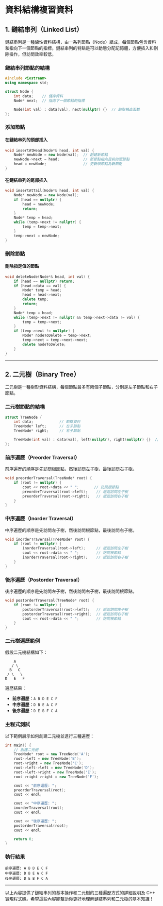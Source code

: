 
# 資料結構複習資料

## 1. 鏈結串列（Linked List）

鏈結串列是一種線性資料結構，由一系列節點（Node）組成，每個節點包含資料和指向下一個節點的指標。鏈結串列的特點是可以動態分配記憶體，方便插入和刪除操作，但訪問效率較低。

### 鏈結串列節點的結構

```cpp
#include <iostream>
using namespace std;

struct Node {
    int data;    // 儲存資料
    Node* next;  // 指向下一個節點的指標

    Node(int val) : data(val), next(nullptr) {}  // 節點構造函數
};
```

### 添加節點

#### 在鏈結串列的頭部插入

```cpp
void insertAtHead(Node*& head, int val) {
    Node* newNode = new Node(val);  // 創建新節點
    newNode->next = head;           // 新節點指向目前的頭節點
    head = newNode;                 // 更新頭節點為新節點
}
```

#### 在鏈結串列的尾部插入

```cpp
void insertAtTail(Node*& head, int val) {
    Node* newNode = new Node(val);
    if (head == nullptr) {
        head = newNode;
        return;
    }
    Node* temp = head;
    while (temp->next != nullptr) {
        temp = temp->next;
    }
    temp->next = newNode;
}
```

### 刪除節點

#### 刪除指定值的節點

```cpp
void deleteNode(Node*& head, int val) {
    if (head == nullptr) return;
    if (head->data == val) {
        Node* temp = head;
        head = head->next;
        delete temp;
        return;
    }
    Node* temp = head;
    while (temp->next != nullptr && temp->next->data != val) {
        temp = temp->next;
    }
    if (temp->next != nullptr) {
        Node* nodeToDelete = temp->next;
        temp->next = temp->next->next;
        delete nodeToDelete;
    }
}
```

---

## 2. 二元樹（Binary Tree）

二元樹是一種樹形資料結構，每個節點最多有兩個子節點，分別是左子節點和右子節點。

### 二元樹節點的結構

```cpp
struct TreeNode {
    int data;            // 節點資料
    TreeNode* left;      // 左子節點
    TreeNode* right;     // 右子節點

    TreeNode(int val) : data(val), left(nullptr), right(nullptr) {}  // 節點構造函數
};
```

### 前序遍歷（Preorder Traversal）

前序遍歷的順序是先訪問根節點，然後訪問左子樹，最後訪問右子樹。

```cpp
void preorderTraversal(TreeNode* root) {
    if (root != nullptr) {
        cout << root->data << " ";       // 訪問根節點
        preorderTraversal(root->left);    // 遞迴訪問左子樹
        preorderTraversal(root->right);   // 遞迴訪問右子樹
    }
}
```

### 中序遍歷（Inorder Traversal）

中序遍歷的順序是先訪問左子樹，然後訪問根節點，最後訪問右子樹。

```cpp
void inorderTraversal(TreeNode* root) {
    if (root != nullptr) {
        inorderTraversal(root->left);     // 遞迴訪問左子樹
        cout << root->data << " ";        // 訪問根節點
        inorderTraversal(root->right);    // 遞迴訪問右子樹
    }
}
```

### 後序遍歷（Postorder Traversal）

後序遍歷的順序是先訪問左子樹，然後訪問右子樹，最後訪問根節點。

```cpp
void postorderTraversal(TreeNode* root) {
    if (root != nullptr) {
        postorderTraversal(root->left);   // 遞迴訪問左子樹
        postorderTraversal(root->right);  // 遞迴訪問右子樹
        cout << root->data << " ";        // 訪問根節點
    }
}
```

### 二元樹遍歷範例

假設二元樹結構如下：

```
    A
   / \
  B   C
 / \   \
D   E   F
```

遍歷結果：

- **前序遍歷**：`A B D E C F`
- **中序遍歷**：`D B E A C F`
- **後序遍歷**：`D E B F C A`

### 主程式測試

以下範例展示如何創建二元樹並進行三種遍歷：

```cpp
int main() {
    // 創建二元樹
    TreeNode* root = new TreeNode('A');
    root->left = new TreeNode('B');
    root->right = new TreeNode('C');
    root->left->left = new TreeNode('D');
    root->left->right = new TreeNode('E');
    root->right->right = new TreeNode('F');

    cout << "前序遍歷: ";
    preorderTraversal(root);
    cout << endl;

    cout << "中序遍歷: ";
    inorderTraversal(root);
    cout << endl;

    cout << "後序遍歷: ";
    postorderTraversal(root);
    cout << endl;

    return 0;
}
```

### 執行結果

```
前序遍歷: A B D E C F
中序遍歷: D B E A C F
後序遍歷: D E B F C A
```

---

以上內容提供了鏈結串列的基本操作和二元樹的三種遍歷方式的詳細說明及 C++ 實現程式碼。希望這些內容能幫助你更好地理解鏈結串列和二元樹的基本知識！